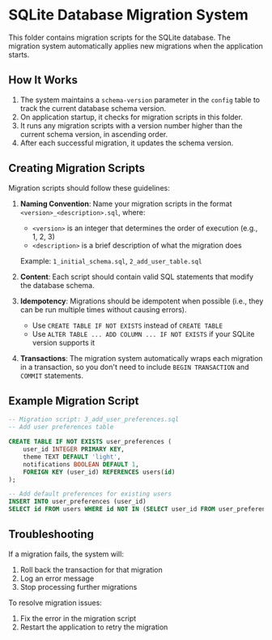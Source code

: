 # SQLite Database Migration System

This folder contains migration scripts for the SQLite database. The migration system automatically applies new migrations when the application starts.

## How It Works

1. The system maintains a `schema-version` parameter in the `config` table to track the current database schema version.
2. On application startup, it checks for migration scripts in this folder.
3. It runs any migration scripts with a version number higher than the current schema version, in ascending order.
4. After each successful migration, it updates the schema version.

## Creating Migration Scripts

Migration scripts should follow these guidelines:

1. **Naming Convention**: Name your migration scripts in the format `<version>_<description>.sql`, where:
   - `<version>` is an integer that determines the order of execution (e.g., 1, 2, 3)
   - `<description>` is a brief description of what the migration does

   Example: `1_initial_schema.sql`, `2_add_user_table.sql`

2. **Content**: Each script should contain valid SQL statements that modify the database schema.

3. **Idempotency**: Migrations should be idempotent when possible (i.e., they can be run multiple times without causing errors).
   - Use `CREATE TABLE IF NOT EXISTS` instead of `CREATE TABLE`
   - Use `ALTER TABLE ... ADD COLUMN ... IF NOT EXISTS` if your SQLite version supports it

4. **Transactions**: The migration system automatically wraps each migration in a transaction, so you don't need to include `BEGIN TRANSACTION` and `COMMIT` statements.

## Example Migration Script

```sql
-- Migration script: 3_add_user_preferences.sql
-- Add user preferences table

CREATE TABLE IF NOT EXISTS user_preferences (
    user_id INTEGER PRIMARY KEY,
    theme TEXT DEFAULT 'light',
    notifications BOOLEAN DEFAULT 1,
    FOREIGN KEY (user_id) REFERENCES users(id)
);

-- Add default preferences for existing users
INSERT INTO user_preferences (user_id)
SELECT id FROM users WHERE id NOT IN (SELECT user_id FROM user_preferences);
```

## Troubleshooting

If a migration fails, the system will:
1. Roll back the transaction for that migration
2. Log an error message
3. Stop processing further migrations

To resolve migration issues:
1. Fix the error in the migration script
2. Restart the application to retry the migration
